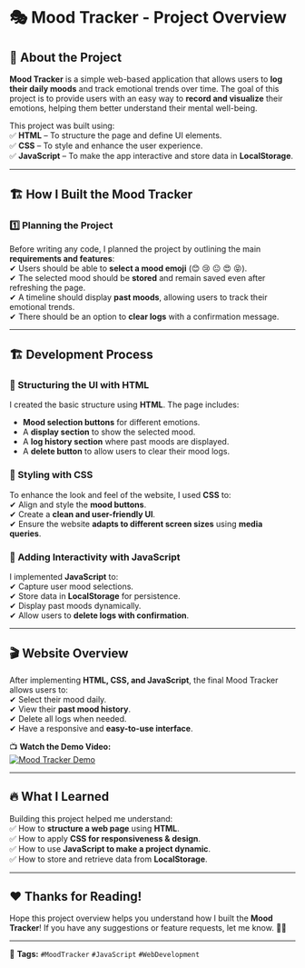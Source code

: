 # 🎭 Mood Tracker - Project Overview  

## 🌟 About the Project  

**Mood Tracker** is a simple web-based application that allows users to **log their daily moods** and track emotional trends over time. The goal of this project is to provide users with an easy way to **record and visualize** their emotions, helping them better understand their mental well-being.  

This project was built using:  
✅ **HTML** – To structure the page and define UI elements.  
✅ **CSS** – To style and enhance the user experience.  
✅ **JavaScript** – To make the app interactive and store data in **LocalStorage**.  

---

## 🏗 How I Built the Mood Tracker  

### **1️⃣ Planning the Project**  
Before writing any code, I planned the project by outlining the main **requirements and features**:  
✔ Users should be able to **select a mood emoji** (😊 😢 😐 😍 😝).  
✔ The selected mood should be **stored** and remain saved even after refreshing the page.  
✔ A timeline should display **past moods**, allowing users to track their emotional trends.  
✔ There should be an option to **clear logs** with a confirmation message.  

---

## 🏗 Development Process  

### **🔹 Structuring the UI with HTML**  
I created the basic structure using **HTML**. The page includes:  
- **Mood selection buttons** for different emotions.  
- A **display section** to show the selected mood.  
- A **log history section** where past moods are displayed.  
- A **delete button** to allow users to clear their mood logs.  

### **🔹 Styling with CSS**  
To enhance the look and feel of the website, I used **CSS** to:  
✔ Align and style the **mood buttons**.  
✔ Create a **clean and user-friendly UI**.  
✔ Ensure the website **adapts to different screen sizes** using **media queries**.  

### **🔹 Adding Interactivity with JavaScript**  
I implemented **JavaScript** to:  
✔ Capture user mood selections.  
✔ Store data in **LocalStorage** for persistence.  
✔ Display past moods dynamically.  
✔ Allow users to **delete logs with confirmation**.  

---

## 🎬 Website Overview  

After implementing **HTML, CSS, and JavaScript**, the final Mood Tracker allows users to:  
✔ Select their mood daily.  
✔ View their **past mood history**.  
✔ Delete all logs when needed.  
✔ Have a responsive and **easy-to-use interface**.  

📺 **Watch the Demo Video:**  
[![Mood Tracker Demo](https://img.youtube.com/vi/V9o6tg25UlM/0.jpg)](https://youtu.be/V9o6tg25UlM)  

---

## 🔥 What I Learned  
Building this project helped me understand:  
✅ How to **structure a web page** using **HTML**.  
✅ How to apply **CSS for responsiveness & design**.  
✅ How to use **JavaScript to make a project dynamic**.  
✅ How to store and retrieve data from **LocalStorage**.  

---

## ❤️ Thanks for Reading!  

Hope this project overview helps you understand how I built the **Mood Tracker**! If you have any suggestions or feature requests, let me know. 🚀😊  

---

🔖 **Tags:** `#MoodTracker` `#JavaScript` `#WebDevelopment`
